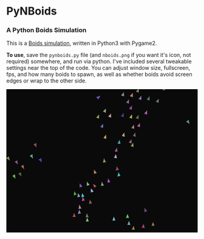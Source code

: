 # PyNBoids
### A Python Boids Simulation

This is a [Boids simulation](https://en.wikipedia.org/wiki/Boids "Wikipedia"), written in Python3 with Pygame2.

**To use**, save the `pynboids.py` file (and `nboids.png` if you want it's icon, not required) somewhere, and run via python.
I've included several tweakable settings near the top of the code. You can adjust window size, fullscreen, fps, and how many boids to spawn, as well as whether boids avoid screen edges or wrap to the other side.

![Preview](preview.gif "Preview")
